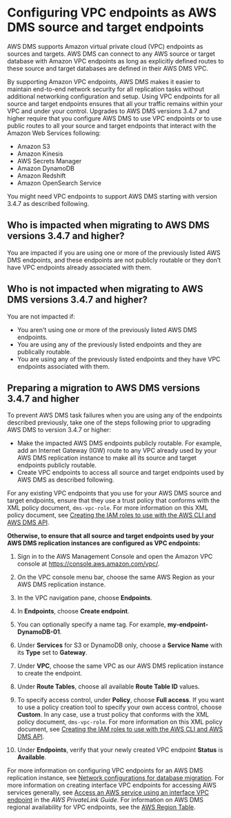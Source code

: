 # Configuring VPC endpoints as AWS DMS source and target endpoints<a name="CHAP_VPC_Endpoints"></a>

AWS DMS supports Amazon virtual private cloud \(VPC\) endpoints as sources and targets\. AWS DMS can connect to any AWS source or target database with Amazon VPC endpoints as long as explicitly defined routes to these source and target databases are defined in their AWS DMS VPC\.

By supporting Amazon VPC endpoints, AWS DMS makes it easier to maintain end\-to\-end network security for all replication tasks without additional networking configuration and setup\. Using VPC endpoints for all source and target endpoints ensures that all your traffic remains within your VPC and under your control\. Upgrades to AWS DMS versions 3\.4\.7 and higher require that you configure AWS DMS to use VPC endpoints or to use public routes to all your source and target endpoints that interact with the Amazon Web Services following:
+ Amazon S3
+ Amazon Kinesis
+ AWS Secrets Manager
+ Amazon DynamoDB
+ Amazon Redshift
+ Amazon OpenSearch Service

You might need VPC endpoints to support AWS DMS starting with version 3\.4\.7 as described following\.

## Who is impacted when migrating to AWS DMS versions 3\.4\.7 and higher?<a name="CHAP_VPC_Endpoints.Users_Impacted"></a>

You are impacted if you are using one or more of the previously listed AWS DMS endpoints, and these endpoints are not publicly routable or they don’t have VPC endpoints already associated with them\.

## Who is not impacted when migrating to AWS DMS versions 3\.4\.7 and higher?<a name="CHAP_VPC_Endpoints.Users_Not_Impacted"></a>

You are not impacted if:
+ You aren't using one or more of the previously listed AWS DMS endpoints\.
+ You are using any of the previously listed endpoints and they are publically routable\.
+ You are using any of the previously listed endpoints and they have VPC endpoints associated with them\.

## Preparing a migration to AWS DMS versions 3\.4\.7 and higher<a name="CHAP_VPC_Endpoints.User_Mitigation"></a>

To prevent AWS DMS task failures when you are using any of the endpoints described previously, take one of the steps following prior to upgrading AWS DMS to version 3\.4\.7 or higher:
+ Make the impacted AWS DMS endpoints publicly routable\. For example, add an Internet Gateway \(IGW\) route to any VPC already used by your AWS DMS replication instance to make all its source and target endpoints publicly routable\.
+ Create VPC endpoints to access all source and target endpoints used by AWS DMS as described following\.

For any existing VPC endpoints that you use for your AWS DMS source and target endpoints, ensure that they use a trust policy that conforms with the XML policy document, `dms-vpc-role`\. For more information on this XML policy document, see [Creating the IAM roles to use with the AWS CLI and AWS DMS API](security-iam.md#CHAP_Security.APIRole)\.

**Otherwise, to ensure that all source and target endpoints used by your AWS DMS replication instances are configured as VPC endpoints:**

1. Sign in to the AWS Management Console and open the Amazon VPC console at [https://console\.aws\.amazon\.com/vpc/](https://console.aws.amazon.com/vpc/)\.

1. On the VPC console menu bar, choose the same AWS Region as your AWS DMS replication instance\.

1. In the VPC navigation pane, choose **Endpoints**\.

1. In **Endpoints**, choose **Create endpoint**\.

1. You can optionally specify a name tag\. For example, **my\-endpoint\-DynamoDB\-01**\.

1. Under **Services** for S3 or DynamoDB only, choose a **Service Name** with its **Type** set to **Gateway**\.

1. Under **VPC**, choose the same VPC as our AWS DMS replication instance to create the endpoint\.

1. Under **Route Tables**, choose all available **Route Table ID** values\.

1. To specify access control, under **Policy**, choose **Full access**\. If you want to use a policy creation tool to specify your own access control, choose **Custom**\. In any case, use a trust policy that conforms with the XML policy document, `dms-vpc-role`\. For more information on this XML policy document, see [Creating the IAM roles to use with the AWS CLI and AWS DMS API](security-iam.md#CHAP_Security.APIRole)\.

1. Under **Endpoints**, verify that your newly created VPC endpoint **Status** is **Available**\.

For more information on configuring VPC endpoints for an AWS DMS replication instance, see [Network configurations for database migration](CHAP_ReplicationInstance.VPC.md#CHAP_ReplicationInstance.VPC.Configurations)\. For more information on creating interface VPC endpoints for accessing AWS services generally, see [Access an AWS service using an interface VPC endpoint](https://docs.aws.amazon.com/vpc/latest/privatelink/create-interface-endpoint.html) in the *AWS PrivateLink Guide*\. For information on AWS DMS regional availability for VPC endpoints, see the [AWS Region Table](http://aws.amazon.com/about-aws/global-infrastructure/regional-product-services/)\.